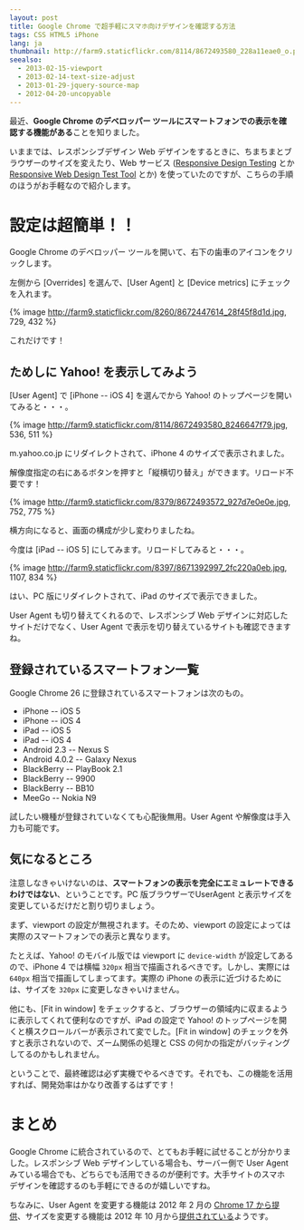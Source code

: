 ```yaml
---
layout: post
title: Google Chrome で超手軽にスマホ向けデザインを確認する方法
tags: CSS HTML5 iPhone
lang: ja
thumbnail: http://farm9.staticflickr.com/8114/8672493580_228a11eae0_o.png
seealso:
  - 2013-02-15-viewport
  - 2013-02-14-text-size-adjust
  - 2013-01-29-jquery-source-map
  - 2012-04-20-uncopyable
---
```

最近、**Google Chrome のデベロッパー ツールにスマートフォンでの表示を確認する機能がある**ことを知りました。

いままでは、レスポンシブデザイン Web デザインをするときに、ちまちまとブラウザーのサイズを変えたり、Web サービス ([Responsive Design Testing](http://mattkersley.com/responsive/) とか [Responsive Web Design Test Tool](http://designmodo.com/responsive-test/) とか) を使っていたのですが、こちらの手順のほうがお手軽なので紹介します。


設定は超簡単！！
================

Google Chrome のデベロッパー ツールを開いて、右下の歯車のアイコンをクリックします。

左側から [Overrides] を選んで、[User Agent] と [Device metrics] にチェックを入れます。

{% image http://farm9.staticflickr.com/8260/8672447614_28f45f8d1d.jpg, 729, 432 %}

これだけです！


ためしに Yahoo! を表示してみよう
--------------------------------

[User Agent] で [iPhone -- iOS 4] を選んでから Yahoo! のトップページを開いてみると・・・。

{% image http://farm9.staticflickr.com/8114/8672493580_8246647f79.jpg, 536, 511 %}

m.yahoo.co.jp にリダイレクトされて、iPhone 4 のサイズで表示されました。

解像度指定の右にあるボタンを押すと「縦横切り替え」ができます。リロード不要です！

{% image http://farm9.staticflickr.com/8379/8672493572_927d7e0e0e.jpg, 752, 775 %}

横方向になると、画面の構成が少し変わりましたね。

今度は [iPad -- iOS 5] にしてみます。リロードしてみると・・・。

{% image http://farm9.staticflickr.com/8397/8671392997_2fc220a0eb.jpg, 1107, 834 %}

はい、PC 版にリダイレクトされて、iPad のサイズで表示できました。

User Agent も切り替えてくれるので、レスポンシブ Web デザインに対応したサイトだけでなく、User Agent で表示を切り替えているサイトも確認できますね。


登録されているスマートフォン一覧
--------------------------------

Google Chrome 26 に登録されているスマートフォンは次のもの。

  * iPhone -- iOS 5
  * iPhone -- iOS 4
  * iPad -- iOS 5
  * iPad -- iOS 4
  * Android 2.3 -- Nexus S
  * Android 4.0.2 -- Galaxy Nexus
  * BlackBerry -- PlayBook 2.1
  * BlackBerry -- 9900
  * BlackBerry -- BB10
  * MeeGo -- Nokia N9

試したい機種が登録されていなくても心配後無用。User Agent や解像度は手入力も可能です。


気になるところ
--------------

注意しなきゃいけないのは、**スマートフォンの表示を完全にエミュレートできるわけではない**、ということです。PC 版ブラウザーでUserAgent と表示サイズを変更しているだけだと割り切りましょう。

まず、viewport の設定が無視されます。そのため、viewport の設定によっては実際のスマートフォンでの表示と異なります。

たとえば、Yahoo! のモバイル版では viewport に `device-width` が設定してあるので、iPhone 4 では横幅 `320px` 相当で描画されるべきです。しかし、実際には `640px` 相当で描画してしまってます。実際の iPhone の表示に近づけるためには、サイズを `320px` に変更しなきゃいけません。

他にも、[Fit in window] をチェックすると、ブラウザーの領域内に収まるように表示してくれて便利なのですが、iPad の設定で Yahoo! のトップページを開くと横スクロールバーが表示されて変でした。[Fit in window] のチェックを外すと表示されないので、ズーム関係の処理と CSS の何かの指定がバッティングしてるのかもしれません。

ということで、最終確認は必ず実機でやるべきです。それでも、この機能を活用すれば、開発効率はかなり改善するはずです！


まとめ
======

Google Chrome に統合されているので、とてもお手軽に試せることが分かりました。レスポンシブ Web デザインしている場合も、サーバー側で User Agent みている場合でも、どちらでも活用できるのが便利です。大手サイトのスマホ デザインを確認するのも手軽にできるのが嬉しいですね。

ちなみに、User Agent を変更する機能は 2012 年 2 月の [Chrome 17 から提供](http://googlesystem.blogspot.jp/2011/12/changing-user-agent-new-google-chrome.html)、サイズを変更する機能は 2012 年 10 月から[提供されている](http://blog.chromium.org/2012/10/do-more-with-chrome-developer-tools.html)ようです。
